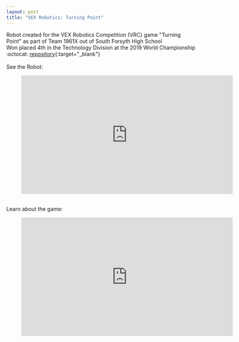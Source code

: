 ```yaml
---
layout: post
title: "VEX Robotics: Turning Point"
---
```

Robot created for the VEX Robotics Competition (VRC) game "Turning Point" as part of Team 1961X out of South Forsyth High School  
Won placed 4th in the Technology Division at the 2019 World Championship  
:octocat: [repository](https://github.com/Sumguy31/Turning_Point_V4){:target="_blank"}  
<br>
See the Robot:
<figure class="video_container">
<iframe width="560" height="315" src="https://www.youtube.com/embed/ZwikVgYAZmU" frameborder="0" allow="accelerometer; autoplay; clipboard-write; encrypted-media; gyroscope; picture-in-picture" allowfullscreen></iframe>
</figure>
<!--more-->
<br>
Learn about the game:
<figure class="video_container">
<iframe width="560" height="315" src="https://www.youtube.com/embed/CDDGBcs0TFM" frameborder="0" allow="accelerometer; autoplay; clipboard-write; encrypted-media; gyroscope; picture-in-picture" allowfullscreen></iframe>
</figure>
